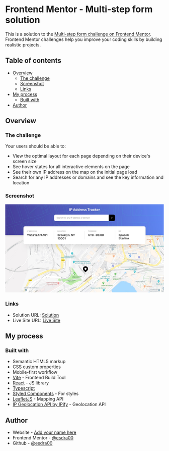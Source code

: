 # Frontend Mentor - Multi-step form solution

This is a solution to the [Multi-step form challenge on Frontend Mentor](https://www.frontendmentor.io/challenges/multistep-form-YVAnSdqQBJ). Frontend Mentor challenges help you improve your coding skills by building realistic projects.

## Table of contents

-    [Overview](#overview)
     -    [The challenge](#the-challenge)
     -    [Screenshot](#screenshot)
     -    [Links](#links)
-    [My process](#my-process)
     -    [Built with](#built-with)
-    [Author](#author)

## Overview

### The challenge

Your users should be able to:

- View the optimal layout for each page depending on their device's screen size
- See hover states for all interactive elements on the page
- See their own IP address on the map on the initial page load
- Search for any IP addresses or domains and see the key information and location

### Screenshot

![](./screenshot.jpg)

### Links

-    Solution URL: [Solution](https://github.com/esdra00/REPOSITORY_NAME)
-    Live Site URL: [Live Site](https://esdra00.github.io/REPOSITORY_NAME/)

## My process

### Built with

-    Semantic HTML5 markup
-    CSS custom properties
-    Mobile-first workflow
-    [Vite](https://vitejs.dev/) - Frontend Build Tool
-    [React](https://reactjs.org/) - JS library
-    [Typescript](https://www.typescriptlang.org)
-    [Styled Components](https://styled-components.com/) - For styles
-    [LeafletJS](https://leafletjs.com/) - Mapping API
-    [IP Geolocation API by IPify](https://geo.ipify.org/) - Geolocation API

## Author

-    Website - [Add your name here](https://www.your-site.com)
-    Frontend Mentor - [@esdra00](https://www.frontendmentor.io/profile/esdra00)
-    Github - [@esdra00](https://github.com/esdra00)
